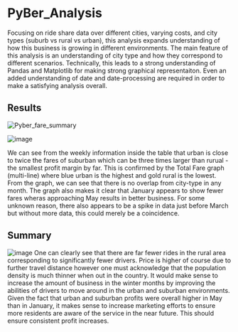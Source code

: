 # PyBer_Analysis

Focusing on ride share data over different cities, varying costs, and city types (suburb vs rural vs urban), this analysis expands understanding of how this business is growing in different environments.  The main feature of this analysis is an understanding of city type and how they correspond to different scenarios.  Technically, this leads to a strong understanding of Pandas and Matplotlib for making strong graphical representaiton.  Even an added understanding of date and date-processing are required in order to make a satisfying analysis overall.

## Results
![Pyber_fare_summary](https://user-images.githubusercontent.com/19878877/152626758-966f6c32-9ab7-410f-907c-4ceeb72d0bcf.png)

![image](https://user-images.githubusercontent.com/19878877/152626841-ec73ece2-e758-4fe5-a3e8-b34ff44fca4d.png)

We can see from the weekly information inside the table that urban is close to twice the fares of suburban which can be three times larger than rurual - the smallest profit margin by far.  This is confirmed by the Total Fare graph (multi-line) where blue urban is the highest and gold rural is the lowest.  From the graph, we can see that there is no overlap from city-type in any month.  The graph also makes it clear that January appears to show fewer fares wheras approaching May results in better business.  For some unknown reason, there also appears to be a spike in data just before March but without more data, this could merely be a coincidence.

## Summary
![image](https://user-images.githubusercontent.com/19878877/152627102-5325323a-0e08-4db2-a8ca-682b4cf92c1a.png)
One can clearly see that there are far fewer rides in the rural area corresponding to significantly fewer drivers.  Price is higher of course due to further travel distance however one must acknowledge that the population density is much thinner when out in the country.  It would make sense to increase the amount of business in the winter months by improving the abilities of drivers to move around in the urban and suburban environments.  Given the fact that urban and suburban profits were overall higher in May than in January, it makes sense to increase marketing efforts to ensure more residents are aware of the service in the near future.  This should ensure consistent profit increases.
